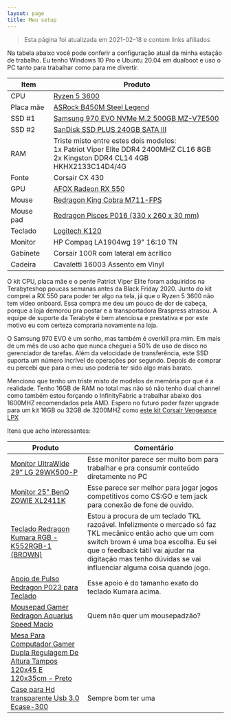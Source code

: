 ```yaml
---
layout: page
title: Meu setup
---
```


> Esta página foi atualizada em 2021-02-18 e contem links afiliados

Na tabela abaixo você pode conferir a configuração atual da minha estação de trabalho. Eu tenho Windows 10 Pro e Ubuntu 20.04 em dualboot e uso o PC tanto para trabalhar como para me divertir.

| Item      |Produto                                               |
|-----------|------------------------------------------------------|
| CPU       | <a href="https://amzn.to/2OjTo2r">Ryzen 5 3600</a> |
| Placa mãe | <a href="https://amzn.to/3jrEh2q">ASRock B450M Steel Legend</a> |
| SSD #1    | <a href="https://amzn.to/36TeRFY">Samsung 970 EVO NVMe M.2 500GB MZ-V7E500 </a> |
| SSD #2    | <a href="https://amzn.to/2MKJVRg">SanDisk SSD PLUS 240GB SATA III</a> |
| RAM       | Triste misto entre estes dois modelos: <br>1x Patriot Viper Elite DDR4 2400MHZ CL16 8GB <br>2x Kingston DDR4 CL14 4GB HKHX2133C14D4/4G |
| Fonte     | Corsair CX 430 |
| GPU       | <a href="https://amzn.to/3aJB36t">AFOX Radeon RX 550</a> |
| Mouse     | <a href="https://amzn.to/3ryrZId">Redragon King Cobra M711-FPS</a> |
| Mouse pad | <a href="https://amzn.to/2MOzWKy">Redragon Pisces P016 (330 x 260 x 30 mm)</a> |
| Teclado   | <a href="https://amzn.to/3rx1N0x">Logitech K120</a>  |
| Monitor   | HP Compaq LA1904wg 19" 16:10 TN |
| Gabinete  | Corsair 100R com lateral em acrílico |
| Cadeira   | Cavaletti 16003 Assento em Vinyl |

O kit CPU, placa mãe e o pente Patriot Viper Elite foram adquiridos na Terabyteshop poucas semanas antes da Black Friday 2020. Junto do kit comprei a RX 550 para poder ter algo na tela, já que o Ryzen 5 3600 não tem vídeo onboard. Essa compra me deu um pouco de dor de cabeça, porque a loja demorou pra postar e a transportadora Braspress atrasou. A equipe de suporte da Terabyte é bem atenciosa e prestativa e por este motivo eu com certeza compraria novamente na loja.

O Samsung 970 EVO é um sonho, mas também é overkill pra mim. Em mais de um mês de uso acho que nunca cheguei a 50% de uso de disco no gerenciador de tarefas. Além da velocidade de transferência, este SSD suporta um número incrível de operações por segundo. Depois de comprar eu percebi que para o meu uso poderia ter sido algo mais barato.

Menciono que tenho um triste misto de modelos de memória por que é a realidade. Tenho 16GB de RAM no total mas não só não tenho dual channel como também estou forçando o InfinityFabric a trabalhar abaixo dos 1600MHZ recomendados pela AMD. Espero no futuro poder fazer upgrade para um kit 16GB ou 32GB de 3200MHZ como <a href="https://amzn.to/3aMM0nF">este kit Corsair Vengeance LPX</a>

Itens que acho interessantes:

| Produto | Comentário |
|---------|------------|
| <a href="https://amzn.to/2LAb3BY">Monitor UltraWide 29” LG 29WK500-P</a> | Esse monitor parece ser muito bom para trabalhar e pra consumir conteúdo diretamente no PC |
| <a href="https://amzn.to/36Qjroc">Monitor 25" BenQ ZOWIE XL2411K</a> | Esse parece ser melhor para jogar jogos competitivos como CS:GO e tem jack para conexão de fone de ouvido. |
| <a href="https://amzn.to/3tGNwjN">Teclado Redragon Kumara RGB - K552RGB-1 (BROWN) </a> | Estou a procura de um teclado TKL razoável. Infelizmente o mercado só faz TKL mecânico então acho que um com switch brown é uma boa escolha. Eu sei que o feedback tátil vai ajudar na digitação mas tenho dúvidas se vai influenciar alguma coisa quando jogo. |
| <a href="https://amzn.to/3aDPDw0">Apoio de Pulso Redragon P023 para Teclado<a> | Esse apoio é do tamanho exato do teclado Kumara acima. |
| <a href="https://amzn.to/3tOnJ9E">Mousepad Gamer Redragon Aquarius Speed Macio</a> | Quem não quer um mousepadzão? |
| <a href="https://www.leroymerlin.com.br/mesa-para-computador-gamer-dupla-regulagem-de-altura-tampos-120x45-e-120x35cm-preto_1567187069?region=outros">Mesa Para Computador Gamer Dupla Regulagem De Altura Tampos 120x45 E 120x35cm - Preto</a>| |
| <a href="https://amzn.to/3puajfn">Case para Hd transparente Usb 3.0 Ecase-300<a> | Sempre bom ter uma |
